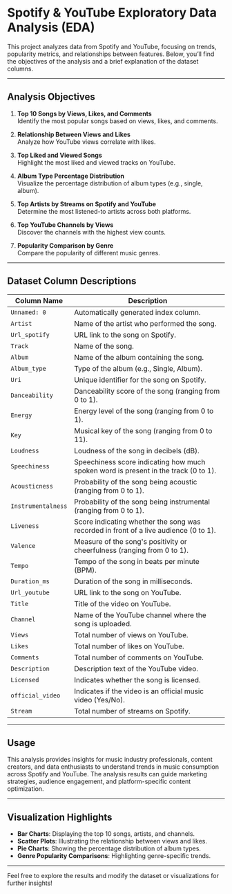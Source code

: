 # Spotify & YouTube Exploratory Data Analysis (EDA)

This project analyzes data from Spotify and YouTube, focusing on trends, popularity metrics, and relationships between features. Below, you’ll find the objectives of the analysis and a brief explanation of the dataset columns.

---

## Analysis Objectives

1. **Top 10 Songs by Views, Likes, and Comments**  
   Identify the most popular songs based on views, likes, and comments.

2. **Relationship Between Views and Likes**  
   Analyze how YouTube views correlate with likes.

3. **Top Liked and Viewed Songs**  
   Highlight the most liked and viewed tracks on YouTube.

4. **Album Type Percentage Distribution**  
   Visualize the percentage distribution of album types (e.g., single, album).

5. **Top Artists by Streams on Spotify and YouTube**  
   Determine the most listened-to artists across both platforms.

6. **Top YouTube Channels by Views**  
   Discover the channels with the highest view counts.

7. **Popularity Comparison by Genre**  
   Compare the popularity of different music genres.

---

## Dataset Column Descriptions

| Column Name         | Description                                                                                   |
|----------------------|-----------------------------------------------------------------------------------------------|
| `Unnamed: 0`        | Automatically generated index column.                                                         |
| `Artist`            | Name of the artist who performed the song.                                                    |
| `Url_spotify`       | URL link to the song on Spotify.                                                              |
| `Track`             | Name of the song.                                                                             |
| `Album`             | Name of the album containing the song.                                                        |
| `Album_type`        | Type of the album (e.g., Single, Album).                                                      |
| `Uri`               | Unique identifier for the song on Spotify.                                                    |
| `Danceability`      | Danceability score of the song (ranging from 0 to 1).                                          |
| `Energy`            | Energy level of the song (ranging from 0 to 1).                                               |
| `Key`               | Musical key of the song (ranging from 0 to 11).                                               |
| `Loudness`          | Loudness of the song in decibels (dB).                                                        |
| `Speechiness`       | Speechiness score indicating how much spoken word is present in the track (0 to 1).           |
| `Acousticness`      | Probability of the song being acoustic (ranging from 0 to 1).                                 |
| `Instrumentalness`  | Probability of the song being instrumental (ranging from 0 to 1).                             |
| `Liveness`          | Score indicating whether the song was recorded in front of a live audience (0 to 1).          |
| `Valence`           | Measure of the song's positivity or cheerfulness (ranging from 0 to 1).                       |
| `Tempo`             | Tempo of the song in beats per minute (BPM).                                                  |
| `Duration_ms`       | Duration of the song in milliseconds.                                                         |
| `Url_youtube`       | URL link to the song on YouTube.                                                              |
| `Title`             | Title of the video on YouTube.                                                                |
| `Channel`           | Name of the YouTube channel where the song is uploaded.                                       |
| `Views`             | Total number of views on YouTube.                                                             |
| `Likes`             | Total number of likes on YouTube.                                                             |
| `Comments`          | Total number of comments on YouTube.                                                          |
| `Description`       | Description text of the YouTube video.                                                        |
| `Licensed`          | Indicates whether the song is licensed.                                                       |
| `official_video`    | Indicates if the video is an official music video (Yes/No).                                   |
| `Stream`            | Total number of streams on Spotify.                                                           |

---

## Usage

This analysis provides insights for music industry professionals, content creators, and data enthusiasts to understand trends in music consumption across Spotify and YouTube. The analysis results can guide marketing strategies, audience engagement, and platform-specific content optimization.

---

## Visualization Highlights

- **Bar Charts**: Displaying the top 10 songs, artists, and channels.  
- **Scatter Plots**: Illustrating the relationship between views and likes.  
- **Pie Charts**: Showing the percentage distribution of album types.  
- **Genre Popularity Comparisons**: Highlighting genre-specific trends.

---

Feel free to explore the results and modify the dataset or visualizations for further insights!
